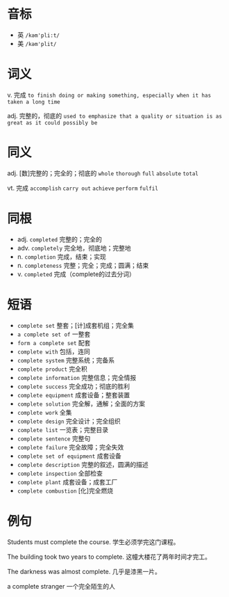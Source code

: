 # 音标

- 英 `/kəm'pli:t/`
- 美 `/kəm'plit/`

# 词义

v. 完成
`to finish doing or making something, especially when it has taken a long time`

adj. 完整的，彻底的
`used to emphasize that a quality or situation is as great as it could possibly be`

# 同义

adj. [数]完整的；完全的；彻底的
`whole` `thorough` `full` `absolute` `total`

vt. 完成
`accomplish` `carry out` `achieve` `perform` `fulfil`

# 同根

- adj. `completed` 完整的；完全的
- adv. `completely` 完全地，彻底地；完整地
- n. `completion` 完成，结束；实现
- n. `completeness` 完整；完全；完成；圆满；结束
- v. `completed` 完成（complete的过去分词）

# 短语

- `complete set` 整套；[计]成套机组；完全集
- `a complete set of` 一整套
- `form a complete set` 配套
- `complete with` 包括，连同
- `complete system` 完整系统；完备系
- `complete product` 完全积
- `complete information` 完整信息；完全情报
- `complete success` 完全成功；彻底的胜利
- `complete equipment` 成套设备；整套装置
- `complete solution` 完全解，通解；全面的方案
- `complete work` 全集
- `complete design` 完全设计；完全组织
- `complete list` 一览表；完整目录
- `complete sentence` 完整句
- `complete failure` 完全故障；完全失效
- `complete set of equipment` 成套设备
- `complete description` 完整的叙述，圆满的描述
- `complete inspection` 全部检查
- `complete plant` 成套设备；成套工厂
- `complete combustion` [化]完全燃烧

# 例句

Students must complete the course.
学生必须学完这门课程。

The building took two years to complete.
这幢大楼花了两年时间才完工。

The darkness was almost complete.
几乎是漆黑一片。

a complete stranger
一个完全陌生的人


